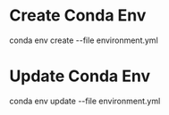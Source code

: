 # Create Conda Env
conda env create --file environment.yml

# Update Conda Env
conda env update --file environment.yml
